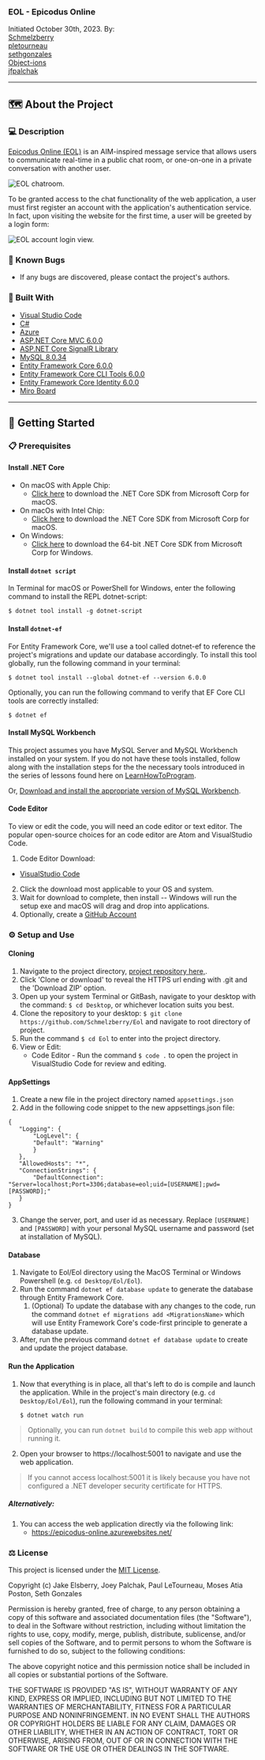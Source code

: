 ### EOL - Epicodus Online

Initiated October 30th, 2023. By:
<br>
    <a href="https://github.com/Schmelzberry">
        Schmelzberry
    </a>
    <br>
       <a href="https://github.com/pletourneau">
        pletourneau
    </a>
    <br>
       <a href="https://github.com/sethgonzales">
        sethgonzales
    </a>
    <br>
       <a href="https://github.com/Object-ions">
        Object-ions
    </a>
    <br>
       <a href="https://github.com/jfpalchak">
        jfpalchak
    </a>
    <br>
    
------------------------------

## 🗺️ About the Project

### 💻 Description

[Epicodus Online (EOL)](https://eol-app.onrender.com/) is an AIM-inspired message service that allows users to communicate real-time in a public chat room, or one-on-one in a private conversation with another user. 

<img src="https://github.com/Schmelzberry/Eol/blob/main/Eol/wwwroot/img/eol-chat.png" alt="EOL chatroom.">

To be granted access to the chat functionality of the web application, a user must first register an account with the application's authentication service. In fact, upon visiting the website for the first time, a user will be greeted by a login form:

<img src="https://github.com/Schmelzberry/Eol/blob/main/Eol/wwwroot/img/login-d.png" alt="EOL account login view.">

### 🐛 Known Bugs

* If any bugs are discovered, please contact the project's authors.

### 🔨 Built With

- [Visual Studio Code](https://code.visualstudio.com/)
- [C#](https://docs.microsoft.com/en-us/dotnet/csharp/)
- [Azure](https://azure.microsoft.com/)
- [ASP.NET Core MVC 6.0.0](https://docs.microsoft.com/en-us/aspnet/core/mvc/overview?)
- [ASP.NET Core SignalR Library](https://learn.microsoft.com/en-us/aspnet/core/tutorials/signalr)
- [MySQL 8.0.34](https://dev.mysql.com/)
- [Entity Framework Core 6.0.0](https://docs.microsoft.com/en-us/ef/core/)
- [Entity Framework Core CLI Tools 6.0.0](https://learn.microsoft.com/en-us/ef/core/cli/dotnet)
- [Entity Framework Core Identity 6.0.0](https://learn.microsoft.com/en-us/aspnet/core/security/authentication/identity)
- [Miro Board](https://miro.com/)

---

## 🏁 Getting Started

### 📋 Prerequisites

#### Install .NET Core

* On macOS with Apple Chip:
  * [Click here](https://dotnet.microsoft.com/en-us/download/dotnet/thank-you/sdk-6.0.402-macos-arm64-installer) to download the .NET Core SDK from Microsoft Corp for macOS.
* On macOs with Intel Chip:
  * [Click here](https://dotnet.microsoft.com/en-us/download/dotnet/thank-you/sdk-6.0.402-macos-x64-installer) to download the .NET Core SDK from Microsoft Corp for macOS.
* On Windows:
  * [Click here](https://dotnet.microsoft.com/en-us/download/dotnet/thank-you/sdk-6.0.402-windows-x64-installer) to download the 64-bit .NET Core SDK from Microsoft Corp for Windows.

#### Install `dotnet script`

In Terminal for macOS or PowerShell for Windows, enter the following command to install the REPL dotnet-script:

 ```
 $ dotnet tool install -g dotnet-script
 ```

#### Install `dotnet-ef`

For Entity Framework Core, we'll use a tool called dotnet-ef to reference the project's migrations and update our database accordingly. To install this tool globally, run the following command in your terminal:

```
$ dotnet tool install --global dotnet-ef --version 6.0.0
```

Optionally, you can run the following command to verify that EF Core CLI tools are correctly installed:

```
$ dotnet ef
```

#### Install MySQL Workbench

This project assumes you have MySQL Server and MySQL Workbench installed on your system. If you do not have these tools installed, follow along with the installation steps for the the necessary tools introduced in the series of lessons found here on [LearnHowToProgram](https://full-time.learnhowtoprogram.com/c-and-net/getting-started-with-c/installing-and-configuring-mysql).

Or, [Download and install the appropriate version of MySQL Workbench](https://dev.mysql.com/downloads/workbench/).

#### Code Editor

To view or edit the code, you will need an code editor or text editor. The popular open-source choices for an code editor are Atom and VisualStudio Code.

1. Code Editor Download:

- [VisualStudio Code](https://code.visualstudio.com/)

2. Click the download most applicable to your OS and system.
3. Wait for download to complete, then install -- Windows will run the setup exe and macOS will drag and drop into applications.
4. Optionally, create a [GitHub Account](https://github.com)

### ⚙️ Setup and Use

#### Cloning

1. Navigate to the project directory, [project repository here,](https://github.com/Schmelzberry/Eol).
2. Click 'Clone or download' to reveal the HTTPS url ending with .git and the 'Download ZIP' option.
3. Open up your system Terminal or GitBash, navigate to your desktop with the command: `$ cd Desktop`, or whichever location suits you best.
4. Clone the repository to your desktop: `$ git clone https://github.com/Schmelzberry/Eol` and navigate to root directory of project.
5. Run the command `$ cd Eol` to enter into the project directory.
6. View or Edit:
   - Code Editor - Run the command `$ code .` to open the project in VisualStudio Code for review and editing.

#### AppSettings

1. Create a new file in the project directory named `appsettings.json`
2. Add in the following code snippet to the new appsettings.json file:

```
{
   "Logging": {
       "LogLevel": {
       "Default": "Warning"
       }
   },
   "AllowedHosts": "*",
   "ConnectionStrings": {
       "DefaultConnection": "Server=localhost;Port=3306;database=eol;uid=[USERNAME];pwd=[PASSWORD];"
   }
}
```

3. Change the server, port, and user id as necessary. Replace `[USERNAME]` and `[PASSWORD]` with your personal MySQL username and password (set at installation of MySQL).

#### Database

  1) Navigate to Eol/Eol directory using the MacOS Terminal or Windows Powershell (e.g. `cd Desktop/Eol/Eol`).
  2) Run the command `dotnet ef database update` to generate the database through Entity Framework Core.
     1) (Optional) To update the database with any changes to the code, run the command `dotnet ef migrations add <MigrationsName>` which will use Entity Framework Core's code-first principle to generate a database update. 
  3) After, run the previous command `dotnet ef database update` to create and update the project database.

#### Run the Application

1) Now that everything is in place, all that's left to do is compile and launch the application. While in the project's main directory (e.g. `cd Desktop/Eol/Eol`), run the following command in your terminal:
   
   ```
   $ dotnet watch run
   ```
  > Optionally, you can run `dotnet build` to compile this web app without running it.

2) Open your browser to https://localhost:5001 to navigate and use the web application. 
> If you cannot access localhost:5001 it is likely because you have not configured a .NET developer security certificate for HTTPS.

##### Alternatively:

1) You can access the web application directly via the following link: 
   * https://epicodus-online.azurewebsites.net/

### ⚖️ License

This project is licensed under the [MIT License](https://opensource.org/licenses/MIT).

Copyright (c) Jake Elsberry, Joey Palchak, Paul LeTourneau, Moses Atia Poston, Seth Gonzales

Permission is hereby granted, free of charge, to any person obtaining a copy of this software and associated documentation files (the "Software"), to deal in the Software without restriction, including without limitation the rights to use, copy, modify, merge, publish, distribute, sublicense, and/or sell copies of the Software, and to permit persons to whom the Software is furnished to do so, subject to the following conditions:

The above copyright notice and this permission notice shall be included in all copies or substantial portions of the Software.

THE SOFTWARE IS PROVIDED "AS IS", WITHOUT WARRANTY OF ANY KIND, EXPRESS OR IMPLIED, INCLUDING BUT NOT LIMITED TO THE WARRANTIES OF MERCHANTABILITY, FITNESS FOR A PARTICULAR PURPOSE AND NONINFRINGEMENT. IN NO EVENT SHALL THE AUTHORS OR COPYRIGHT HOLDERS BE LIABLE FOR ANY CLAIM, DAMAGES OR OTHER LIABILITY, WHETHER IN AN ACTION OF CONTRACT, TORT OR OTHERWISE, ARISING FROM, OUT OF OR IN CONNECTION WITH THE SOFTWARE OR THE USE OR OTHER DEALINGS IN THE SOFTWARE.

```

```
